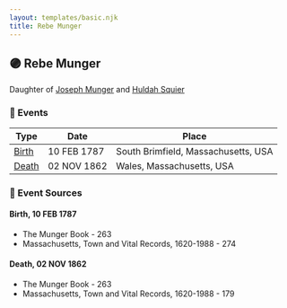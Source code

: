 ```yaml
---
layout: templates/basic.njk
title: Rebe Munger
---
```

## 🟣 Rebe Munger

Daughter of [Joseph Munger](/people/4/48832802) and [Huldah Squier](/people/4/40449307)

### 📆 Events

Type | Date | Place
------ | ------ | ------
[Birth](#event-d60c44b7-dba4-4aad-a62c-ab77392869df) | 10 FEB 1787 | South Brimfield, Massachusetts, USA
[Death](#event-350f64c6-9516-4d2f-95e0-6d6ba238dbd2) | 02 NOV 1862 | Wales, Massachusetts, USA

### 📰 Event Sources

#### <a id="event-d60c44b7-dba4-4aad-a62c-ab77392869df"></a> Birth, 10 FEB 1787
* The Munger Book  - 263
* Massachusetts, Town and Vital Records, 1620-1988  - 274

#### <a id="event-350f64c6-9516-4d2f-95e0-6d6ba238dbd2"></a> Death, 02 NOV 1862
* The Munger Book  - 263
* Massachusetts, Town and Vital Records, 1620-1988  - 179
